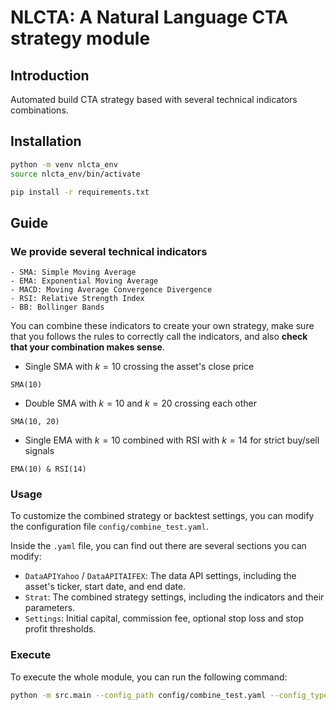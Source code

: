 # NLCTA: A Natural Language CTA strategy module

## Introduction

Automated build CTA strategy based with several technical indicators combinations.

## Installation

```bash
python -m venv nlcta_env
source nlcta_env/bin/activate

pip install -r requirements.txt
```

## Guide

### We provide several technical indicators

```plaintext
- SMA: Simple Moving Average
- EMA: Exponential Moving Average
- MACD: Moving Average Convergence Divergence
- RSI: Relative Strength Index
- BB: Bollinger Bands
```

You can combine these indicators to create your own strategy, make sure that you follows the rules to correctly call the indicators, and also **check that your combination makes sense**.

- Single SMA with $k=10$ crossing the asset's close price

```plaintext
SMA(10)
```

- Double SMA with $k=10$ and $k=20$ crossing each other

```plaintext
SMA(10, 20)
```

- Single EMA with $k=10$ combined with RSI with $k=14$ for strict buy/sell signals

```plaintext
EMA(10) & RSI(14)
```

### Usage

To customize the combined strategy or backtest settings, you can modify the configuration file `config/combine_test.yaml`.

Inside the `.yaml` file, you can find out there are several sections you can modify:

- `DataAPIYahoo` / `DataAPITAIFEX`: The data API settings, including the asset's ticker, start date, and end date.
- `Strat`: The combined strategy settings, including the indicators and their parameters.
- `Settings`: Initial capital, commission fee, optional stop loss and stop profit thresholds.

### Execute

To execute the whole module, you can run the following command:

```bash
python -m src.main --config_path config/combine_test.yaml --config_type yahoo --plot
```
